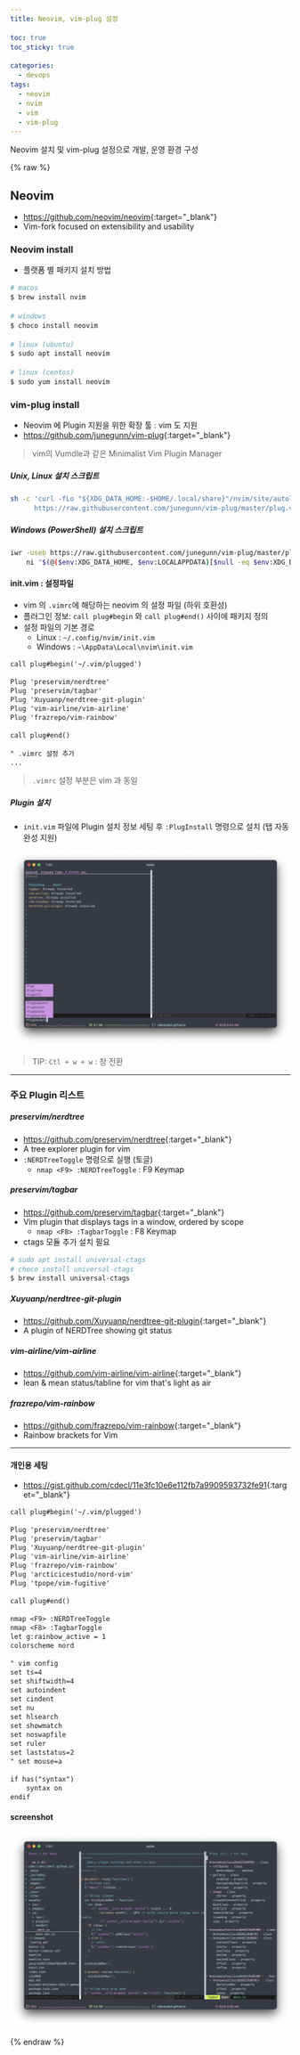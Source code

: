 ```yaml
---
title: Neovim, vim-plug 설정

toc: true
toc_sticky: true

categories:
  - devops
tags:
  - neovim
  - nvim
  - vim
  - vim-plug
---
```


Neovim 설치 및 vim-plug 설정으로 개발, 운영 환경 구성 

{% raw %}

## Neovim
- <https://github.com/neovim/neovim>{:target="_blank"}
- Vim-fork focused on extensibility and usability 

### Neovim install 
- 플랫폼 별 패키지 설치 방법

```sh
# macos 
$ brew install nvim 

# windows 
$ choco install neovim 

# linux (ubuntu)
$ sudo apt install neovim 

# linux (centos)
$ sudo yum install neovim
```

### vim-plug install 
- Neovim 에 Plugin 지원을 위한 확장 툴 : vim 도 지원 
- <https://github.com/junegunn/vim-plug>{:target="_blank"}

> vim의 Vumdle과 같은 Minimalist Vim Plugin Manager

##### Unix, Linux 설치 스크립트 
```sh
sh -c 'curl -fLo "${XDG_DATA_HOME:-$HOME/.local/share}"/nvim/site/autoload/plug.vim --create-dirs \
      https://raw.githubusercontent.com/junegunn/vim-plug/master/plug.vim'
```

##### Windows (PowerShell) 설치 스크립트 
```sh
iwr -useb https://raw.githubusercontent.com/junegunn/vim-plug/master/plug.vim |`
    ni "$(@($env:XDG_DATA_HOME, $env:LOCALAPPDATA)[$null -eq $env:XDG_DATA_HOME])/nvim-data/site/autoload/plug.vim" -Force
```

#### init.vim : 설정파일 
- vim 의 `.vimrc`에 해당하는 neovim 의 설정 파일 (하위 호환성)
- 플러그인 정보: `call plug#begin` 와 `call plug#end()` 사이에 패키지 정의 
- 설정 파일의 기본 경로 
  - Linux : `~/.config/nvim/init.vim`
  - Windows : `~\AppData\Local\nvim\init.vim`

```vim
call plug#begin('~/.vim/plugged')

Plug 'preservim/nerdtree'
Plug 'preservim/tagbar'
Plug 'Xuyuanp/nerdtree-git-plugin'
Plug 'vim-airline/vim-airline'
Plug 'frazrepo/vim-rainbow'

call plug#end()

" .vimrc 설정 추가 
...
```

> `.vimrc` 설정 부분은 vim 과 동일 

##### Plugin 설치 
- `init.vim` 파일에 Plugin 설치 정보 세팅 후 `:PlugInstall` 명령으로 설치 (탭 자동완성 지원)

![](/images/2022-06-28-09-43-28.png)

> TIP: `Ctl + w + w` : 창 전환

---

### 주요 Plugin 리스트 
##### preservim/nerdtree
- <https://github.com/preservim/nerdtree>{:target="_blank"}
- A tree explorer plugin for vim
- `:NERDTreeToggle`   명령으로 실행 (토글)
  - `nmap <F9> :NERDTreeToggle` : F9 Keymap

##### preservim/tagbar
- <https://github.com/preservim/tagbar>{:target="_blank"}
- Vim plugin that displays tags in a window, ordered by scope
  - `nmap <F8> :TagbarToggle` : F8 Keymap
- ctags 모듈 추가 설치 필요 

```sh
# sudo apt install universal-ctags
# choco install universal-ctags
$ brew install universal-ctags
```

##### Xuyuanp/nerdtree-git-plugin
- <https://github.com/Xuyuanp/nerdtree-git-plugin>{:target="_blank"}
- A plugin of NERDTree showing git status

##### vim-airline/vim-airline
- <https://github.com/vim-airline/vim-airline>{:target="_blank"}
- lean & mean status/tabline for vim that's light as air

##### frazrepo/vim-rainbow
- <https://github.com/frazrepo/vim-rainbow>{:target="_blank"}
- Rainbow brackets for Vim

--- 

#### 개인용 세팅 
- <https://gist.github.com/cdecl/11e3fc10e6e112fb7a9909593732fe91>{:target="_blank"}


```vim
call plug#begin('~/.vim/plugged')

Plug 'preservim/nerdtree'
Plug 'preservim/tagbar'
Plug 'Xuyuanp/nerdtree-git-plugin'
Plug 'vim-airline/vim-airline'
Plug 'frazrepo/vim-rainbow'
Plug 'arcticicestudio/nord-vim'
Plug 'tpope/vim-fugitive'

call plug#end()

nmap <F9> :NERDTreeToggle
nmap <F8> :TagbarToggle
let g:rainbow_active = 1
colorscheme nord

" vim config
set ts=4
set shiftwidth=4
set autoindent
set cindent
set nu
set hlsearch
set showmatch
set noswapfile
set ruler
set laststatus=2
" set mouse=a

if has("syntax")
    syntax on
endif
```

#### screenshot
![](/images/2022-06-28-09-39-55.png)


{% endraw %}
